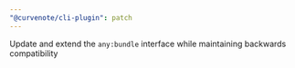 ```yaml
---
"@curvenote/cli-plugin": patch
---
```


Update and extend the `any:bundle` interface while maintaining backwards compatibility
